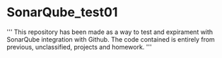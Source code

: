 # SonarQube_test01
'''
This repository has been made as a way to test and expirament with SonarQube integration with Github.
The code contained is entirely from previous, unclassified, projects and homework.
'''
